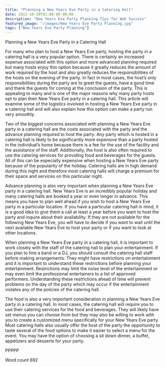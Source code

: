 ```yaml
---
title: "Planning a New Years Eve Party in a Catering Hall"
date: 2022-10-30T01:08:00-08:00
description: "New Years Eve Party Planning Tips for Web Success"
featured_image: "/images/New Years Eve Party Planning.jpg"
tags: ["New Years Eve Party Planning"]
---
```


Planning a New Years Eve Party in a Catering Hall

For many who plan to host a New Years Eve party, hosting the party in a catering hall is a very popular option. There is certainly an increased expense associated with this option and more advanced planning required but many hosts enjoy this option because it greatly reduces the amount of work required by the host and also greatly reduces the responsibilities of the hosts on the evening of the party. In fact in most cases, the host’s only responsibilities during the party are to greet the guests, have a good time and thank the guests for coming at the conclusion of the party. This is appealing to many and is one of the major reasons why many party hosts opt to plan their New Years Eve party in a catering hall. This article will examine some of the logistics involved in hosting a New Years Eve party in a catering hall and will also explain how this option can make a party run very smoothly.

Two of the biggest concerns associated with planning a New Years Eve party in a catering hall are the costs associated with the party and the advance planning required to host the party. Any party which is hosted in a catering hall is likely to be significantly more expensive than a party hosted in the individual’s home because there is a fee for the use of the facility and the assistance of the staff. Additionally, the host is also often required to use the catering services for providing food and beverages for the guests. All of this can be especially expensive when hosting a New Years Eve party because of the popularity of the holiday. Catering halls are in high demand during this night and therefore most catering halls will charge a premium for their space and services on this particular night. 

Advance planning is also very important when planning a New Years Eve party in a catering hall. New Years Eve is an incredibly popular holiday and many catering halls are booked a year or even longer in advance. This means you have to plan well ahead if you wish to host a New Years Eve party in a particular location. If you have a particular catering hall in mind, it is a good idea to give them a call at least a year before you want to host the party and inquire about their availability. If they are not available for the following New Years Eve, you will have to decide if you want to wait until the next available New Years Eve to host your party or if you want to look at other locations. 

When planning a New Years Eve party in a catering hall, it is important to work closely with the staff of the catering hall to plan your entertainment. If you plan to hire a band or a DJ, you should consult the catering hall staff before making arrangements. They might have restrictions on entertainment and it is important to understand these restrictions before planning your entertainment. Restrictions may limit the noise level of the entertainment or may even limit the professional entertainers to a list of approved performers. Understanding these restrictions ahead of time will prevent problems on the day of the party which may occur if the entertainment violates any of the policies of the catering hall.

The food is also a very important consideration in planning a New Years Eve party in a catering hall. In most cases, the catering hall will require you to use their catering services for the food and beverages. They will likely have set menus you can choose from but they may also be willing to work with you to create a customized menu specifically for your New Years Eve party. Most catering halls also usually offer the host of the party the opportunity to taste several of the food options to make it easier to select a menu for the event. You may have the option of choosing a sit down dinner, a buffet, appetizers and desserts for your party. 

PPPPP

Word count 692

